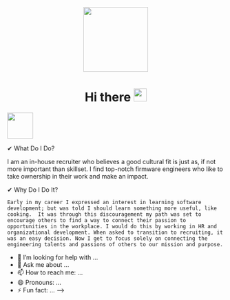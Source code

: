 <div id="header" align="center">
  <img src="https://media.giphy.com/media/AUYhIMdGrg23e/giphy.gif" width="150"/>
</div>
<h1 align="center">
  Hi there
  <img src="https://media.giphy.com/media/hvRJCLFzcasrR4ia7z/giphy.gif" width="30px"/>
</h1>  
  <img src="https://user-images.githubusercontent.com/108841180/207477423-6f748a40-99d2-41b7-80bc-b28000df944a.jpg" width="60px"/>
 
 ✔ What Do I Do?
  
   I am an in-house recruiter who believes a good cultural fit is just as, if not more important than skillset.
   I find top-notch firmware engineers who like to take ownership in their work and make an impact. 
 
 ✔ Why Do I Do It?
       
    Early in my career I expressed an interest in learning software development; but was told I should learn something more useful, like cooking.  It was through this discouragement my path was set to encourage others to find a way to connect their passion to opportunities in the workplace. I would do this by working in HR and organizational development. When asked to transition to recruiting, it was an easy decision. Now I get to focus solely on connecting the engineering talents and passions of others to our mission and purpose.
    
- 🤔 I’m looking for help with ...
- 💬 Ask me about ...
- 📫 How to reach me: ...
- 😄 Pronouns: ...
- ⚡ Fun fact: ...
-->
